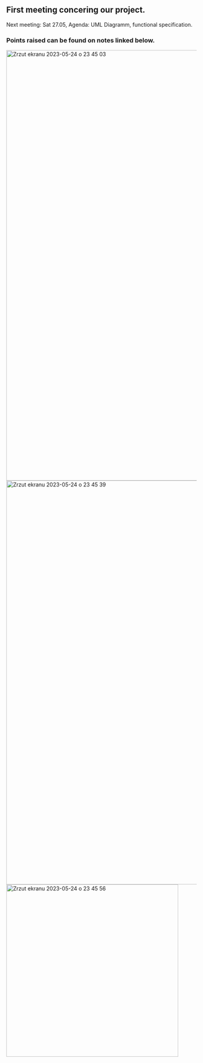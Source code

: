 ## First meeting concering our project.
Next meeting: Sat 27.05, Agenda: UML Diagramm, functional specification.
### Points raised can be found on notes linked below.

<img width="1137" alt="Zrzut ekranu 2023-05-24 o 23 45 03" src="https://github.com/PiotrLezanski/CodeChecker/assets/91131233/3dbbb958-2f63-4853-8fd3-1254725bff62">
<img width="1067" alt="Zrzut ekranu 2023-05-24 o 23 45 39" src="https://github.com/PiotrLezanski/CodeChecker/assets/91131233/9e413f3e-7128-4763-a204-4d2a99f3f274">
<img width="455" alt="Zrzut ekranu 2023-05-24 o 23 45 56" src="https://github.com/PiotrLezanski/CodeChecker/assets/91131233/424e86ab-139a-4d23-8414-af3edba9d701">

